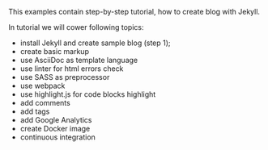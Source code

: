 This examples contain step-by-step tutorial, how to create blog with Jekyll.

In tutorial we will cower following topics:

- install Jekyll and create sample blog (step 1);
- create basic markup
- use AsciiDoc as template language
- use linter for html errors check
- use SASS as preprocessor
- use webpack
- use highlight.js for code blocks highlight
- add comments
- add tags
- add Google Analytics
- create Docker image
- continuous integration
